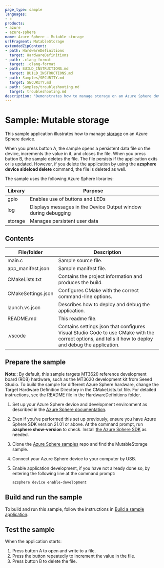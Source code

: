 ```yaml
---
page_type: sample
languages:
- c
products:
- azure
- azure-sphere
name: Azure Sphere – Mutable storage
urlFragment: MutableStorage
extendedZipContent:
- path: HardwareDefinitions
  target: HardwareDefinitions
- path: .clang-format
  target: .clang-format
- path: BUILD_INSTRUCTIONS.md
  target: BUILD_INSTRUCTIONS.md
- path: Samples/SECURITY.md
  target: SECURITY.md
- path: Samples/troubleshooting.md
  target: troubleshooting.md
description: "Demonstrates how to manage storage on an Azure Sphere device."
---
```


# Sample: Mutable storage

This sample application illustrates how to manage [storage](https://docs.microsoft.com/azure-sphere/app-development/storage) on an Azure Sphere device.

When you press button A, the sample opens a persistent data file on the device, increments the value in it, and closes the file. When you press button B, the sample deletes the file. The file persists if the application exits or is updated. However, if you delete the application by using the **azsphere device sideload delete** command, the file is deleted as well.

The sample uses the following Azure Sphere libraries:

|Library   |Purpose  |
|---------|---------|
|gpio |  Enables use of buttons and LEDs |
|log     |  Displays messages in the Device Output window during debugging  |
|storage    | Manages persistent user data |

## Contents

| File/folder | Description |
|-------------|-------------|
|   main.c    | Sample source file. |
| app_manifest.json |Sample manifest file. |
| CMakeLists.txt | Contains the project information and produces the build. |
| CMakeSettings.json| Configures CMake with the correct command-line options. |
|launch.vs.json |Describes how to deploy and debug the application.|
| README.md | This readme file. |
|.vscode |Contains settings.json that configures Visual Studio Code to use CMake with the correct options, and tells it how to deploy and debug the application. |

## Prepare the sample

**Note:**: By default, this sample targets MT3620 reference development board (RDB)  hardware, such as the MT3620 development kit from Seeed Studio. To build the sample for different Azure Sphere hardware, change the Target Hardware Definition Directory in the CMakeLists.txt file. For detailed instructions, see the README file in the HardwareDefinitions folder.

1. Set up your Azure Sphere device and development environment as described in the [Azure Sphere documentation](https://docs.microsoft.com/azure-sphere/install/overview).
1. Even if you've performed this set up previously, ensure you have Azure Sphere SDK version 21.01 or above. At the command prompt, run **azsphere show-version** to check. Install [the Azure Sphere SDK](https://docs.microsoft.com/azure-sphere/install/install-sdk) as needed.
1. Clone the [Azure Sphere samples](https://github.com/Azure/azure-sphere-samples) repo and find the MutableStorage sample.
1. Connect your Azure Sphere device to your computer by USB.
1. Enable application development, if you have not already done so, by entering the following line at the command prompt:

   `azsphere device enable-development`

## Build and run the sample

To build and run this sample, follow the instructions in [Build a sample application](../../BUILD_INSTRUCTIONS.md).

## Test the sample

When the application starts:
1. Press button A to open and write to a file.
1. Press the button repeatedly to increment the value in the file.
1. Press button B to delete the file.
